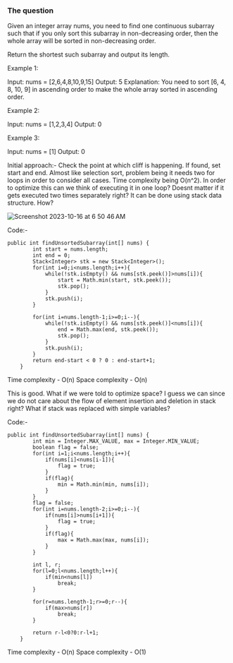 ### The question

Given an integer array nums, you need to find one continuous subarray such that if you only sort this subarray in non-decreasing order, then the whole array will be sorted in non-decreasing order.

Return the shortest such subarray and output its length.

Example 1:

Input: nums = [2,6,4,8,10,9,15]
Output: 5
Explanation: You need to sort [6, 4, 8, 10, 9] in ascending order to make the whole array sorted in ascending order.

Example 2:

Input: nums = [1,2,3,4]
Output: 0

Example 3:

Input: nums = [1]
Output: 0

Initial approach:- Check the point at which cliff is happening. If found, set start and end. Almost like selection sort, problem being it needs two for loops in order to consider all cases. Time complexity being O(n^2). In order to optimize this can we think of executing it in one loop? Doesnt matter if it gets executed two times separately right? It can be done using stack data structure. How?

![Screenshot 2023-10-16 at 6 50 46 AM](https://github.com/S2606/CodingQuestion/assets/18497513/ef0e82aa-3af0-4999-a96f-4d1f7baae264)

Code:- 
```
public int findUnsortedSubarray(int[] nums) {
        int start = nums.length;
        int end = 0;
        Stack<Integer> stk = new Stack<Integer>();
        for(int i=0;i<nums.length;i++){
            while(!stk.isEmpty() && nums[stk.peek()]>nums[i]){
                start = Math.min(start, stk.peek());
                stk.pop();
            }
            stk.push(i);
        }
        
        for(int i=nums.length-1;i>=0;i--){
            while(!stk.isEmpty() && nums[stk.peek()]<nums[i]){
                end = Math.max(end, stk.peek());
                stk.pop();
            }
            stk.push(i);
        }
        return end-start < 0 ? 0 : end-start+1;
    }
```

Time complexity - O(n)  Space complexity - O(n)

This is good. What if we were told to optimize space? I guess we can since we do not care about the flow of element insertion and deletion in stack right? What if stack was replaced with simple variables?

Code:-
```
public int findUnsortedSubarray(int[] nums) {
        int min = Integer.MAX_VALUE, max = Integer.MIN_VALUE;
        boolean flag = false;
        for(int i=1;i<nums.length;i++){
            if(nums[i]<nums[i-1]){
                flag = true;
            }
            if(flag){
                min = Math.min(min, nums[i]);
            }
        }
        flag = false;
        for(int i=nums.length-2;i>=0;i--){
            if(nums[i]>nums[i+1]){
                flag = true;
            }
            if(flag){
                max = Math.max(max, nums[i]);
            }
        }
        
        int l, r;
        for(l=0;l<nums.length;l++){
            if(min<nums[l])
                break;
        }
        
        for(r=nums.length-1;r>=0;r--){
            if(max>nums[r])
                break;
        }
        
        return r-l<0?0:r-l+1;
    }
```
Time complexity - O(n)  Space complexity - O(1)
